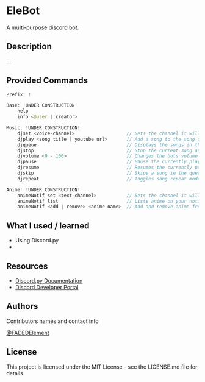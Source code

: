 # EleBot

A multi-purpose discord bot.

## Description

...

## Provided Commands
```Java
Prefix: !

Base: !UNDER CONSTRUCTION!
    help
    info <@user | creator>

Music: !UNDER CONSTRUCTION!
    djset <voice-channel>                   // Sets the channel it will play music in
    djplay <song title | youtube url>       // Add a song to the song queue
    djqueue                                 // Displays the songs in the song queue
	djstop                                  // Stop the current song and clears the queue
	djvolume <0 - 100>                      // Changes the bots volume from 0 to 100 percent
	djpause                                 // Pause the currently playing song
	djresume                                // Resumes the currently paused song
	djskip                                  // Skips a song in the queue
	djrepeat                                // Toggles song repeat mode

Anime: !UNDER CONSTRUCTION!
    animeNotif set <text-channel>           // Sets the channel it will notify you in
    animeNotif list                         // Lists anime on your notif list
    animeNotif <add | remove> <anime name>  // Add and remove anime from your notif list
```

## What I used / learned
* Using Discord.py
* 

## Resources
* [Discord.py Documentation](https://discordpy.readthedocs.io/en/stable/)
* [Discord Developer Portal](https://discord.com/developers/applications)

## Authors

Contributors names and contact info

[@FADEDElement](https://www.youtube.com/c/FADEDElement)

## License

This project is licensed under the MIT License - see the LICENSE.md file for details.